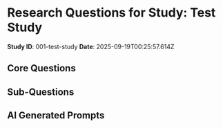 # Research Questions for Study: Test Study

**Study ID**: 001-test-study
**Date**: 2025-09-19T00:25:57.614Z

## Core Questions
<!-- Add your research questions here -->

## Sub-Questions
<!-- Add sub-questions here -->

## AI Generated Prompts
<!-- AI-generated prompts will appear here -->
